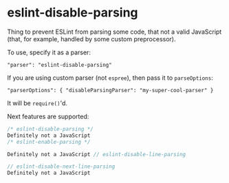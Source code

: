 eslint-disable-parsing
======================

Thing to prevent ESLint from parsing some code, that not a valid JavaScript (that, for example, handled by some custom preprocessor).

To use, specify it as a parser:

```
"parser": "eslint-disable-parsing"
```

If you are using custom parser (not `espree`), then pass it to `parseOptions`:

```
"parserOptions": { "disableParsingParser": "my-super-cool-parser" }
```

It will be `require()`'d.

Next features are supported:

```javascript
/* eslint-disable-parsing */
Definitely not a JavaScript
/* eslint-enable-parsing */

Definitely not a JavaScript // eslint-disable-line-parsing

// eslint-disable-next-line-parsing
Definitely not a JavaScript
```
